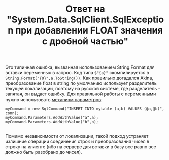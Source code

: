 ﻿---
title: "Ответ на \"System.Data.SqlClient.SqlException при добавлении FLOAT значения с дробной частью\""
se.owner.user_id: 240512
se.owner.display_name: "MSDN.WhiteKnight"
se.owner.link: "https://ru.stackoverflow.com/users/240512/msdn-whiteknight"
se.answer_id: 1328622
se.question_id: 1328584
se.post_type: answer
se.is_accepted: True
---
<p>Это типичная ошибка, вызванная использованием String.Format для вставки переменных в запрос. Код типа <code>$&quot;{a}&quot;</code> скомпилируется в <code>String.Format(&quot;{0}&quot;,a.ToString())</code>. Как правильно догадался Akina, преобразование float в string по умолчанию использует разделитель текущей локализации, поэтому на русской системе, где разделитель - запятая, он выдаст ошибку. Для правильной работы с переменными нужно использовать <a href="https://docs.microsoft.com/en-us/dotnet/framework/data/adonet/configuring-parameters-and-parameter-data-types" rel="nofollow noreferrer">механизм параметров</a>:</p>

<pre><code>myCommand = new SqlCommand(&quot;INSERT INTO mytable (a,b) VALUES (@a,@b)&quot;, conn);
myCommand.Parameters.AddWithValue(&quot;a&quot;,a);
myCommand.Parameters.AddWithValue(&quot;b&quot;,b);

</code></pre>
<p>Помимо независимости от локализации, такой подход устраняет излишние операции соединения строк и преобразования чисел в строку на клиенте (ибо на сервере для вставки в базу все равно все должно быть разобрано до чисел).</p>
